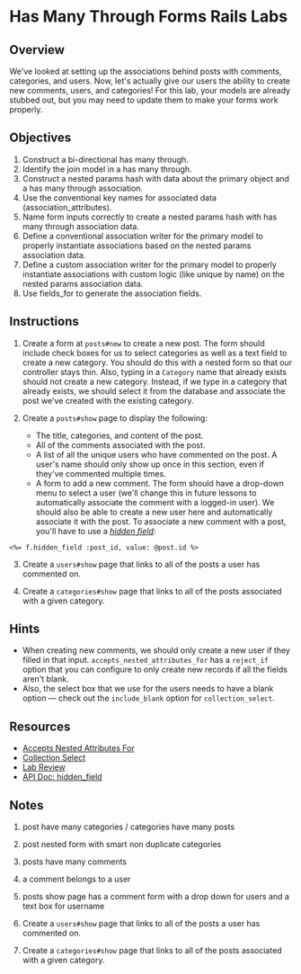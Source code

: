 # Has Many Through Forms Rails Labs

## Overview

We've looked at setting up the associations behind posts with comments, categories, and users. Now, let's actually give our users the ability to create new comments, users, and categories! For this lab, your models are already stubbed out, but you may need to update them to make your forms work properly.

## Objectives

1. Construct a bi-directional has many through.
2. Identify the join model in a has many through.
3. Construct a nested params hash with data about the primary object and a has many through association.
4. Use the conventional key names for associated data (association_attributes).
5. Name form inputs correctly to create a nested params hash with has many through association data.
6. Define a conventional association writer for the primary model to properly instantiate associations based on the nested params association data.
7. Define a custom association writer for the primary model to properly instantiate associations with custom logic (like unique by name) on the nested params association data.
8. Use fields_for to generate the association fields.

## Instructions

1. Create a form at `posts#new` to create a new post. The form should include check boxes for us to select categories as well as a text field to create a new category. You should do this with a nested form so that our controller stays thin. Also, typing in a `Category` name that already exists should not create a new category. Instead, if we type in a category that already exists, we should select it from the database and associate the post we've created with the existing category.

2. Create a `posts#show` page to display the following:
   - The title, categories, and content of the post.
   - All of the comments associated with the post.
   - A list of all the unique users who have commented on the post. A user's name should only show up once in this section, even if they've commented multiple times.
   - A form to add a new comment. The form should have a drop-down menu to select a user (we'll change this in future lessons to automatically associate the comment with a logged-in user). We should also be able to create a new user here and automatically associate it with the post. To associate a new comment with a post, you'll have to use a _[hidden field](https://apidock.com/rails/ActionView/Helpers/FormHelper/hidden_field)_:

```erb
<%= f.hidden_field :post_id, value: @post.id %>
```

3. Create a `users#show` page that links to all of the posts a user has commented on.

4. Create a `categories#show` page that links to all of the posts associated with a given category.

## Hints

- When creating new comments, we should only create a new user if they filled in that input. `accepts_nested_attributes_for` has a `reject_if` option that you can configure to only create new records if all the fields aren't blank.
- Also, the select box that we use for the users needs to have a blank option –– check out the `include_blank` option for `collection_select`.

## Resources

- [Accepts Nested Attributes For](http://api.rubyonrails.org/classes/ActiveRecord/NestedAttributes/ClassMethods.html)
- [Collection Select](http://apidock.com/rails/ActionView/Helpers/FormOptionsHelper/collection_select)
- [Lab Review](https://www.youtube.com/watch?v=k7s2LjVF3YY)
- [API Doc: hidden_field](https://apidock.com/rails/ActionView/Helpers/FormHelper/hidden_field)

## Notes

1. post have many categories / categories have many posts
2. post nested form with smart non duplicate categories
3. posts have many comments
4. a comment belongs to a user
5. posts show page has a comment form with a drop down for users and a text box for username
6. Create a `users#show` page that links to all of the posts a user has commented on.

7. Create a `categories#show` page that links to all of the posts associated with a given category.
